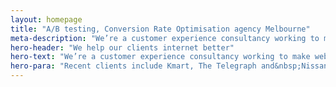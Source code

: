 ```yaml
---
layout: homepage
title: "A/B testing, Conversion Rate Optimisation agency Melbourne"
meta-description: "We’re a customer experience consultancy working to make websites and apps better, easier to use (and more profitable, too)"
hero-header: "We help our clients internet better"
hero-text: "We’re a customer experience consultancy working to make websites and apps better, easier to use (and more profitable, too)"
hero-para: "Recent clients include Kmart, The Telegraph and&nbsp;Nissan"
---
```

